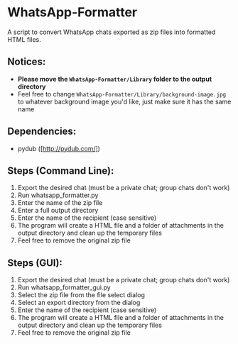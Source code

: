 # WhatsApp-Formatter

A script to convert WhatsApp chats exported as zip files into formatted HTML files.

## Notices:
- **Please move the `WhatsApp-Formatter/Library` folder to the output directory**
- Feel free to change `WhatsApp-Formatter/Library/background-image.jpg` to whatever background image you'd like, just make sure it has the same name

## Dependencies:
- pydub ([http://pydub.com/])

## Steps (Command Line):
1. Export the desired chat (must be a private chat; group chats don't work)
2. Run whatsapp_formatter.py
3. Enter the name of the zip file
4. Enter a full output directory
5. Enter the name of the recipient (case sensitive)
6. The program will create a HTML file and a folder of attachments in the output directory and clean up the temporary files
7. Feel free to remove the original zip file

## Steps (GUI):
1. Export the desired chat (must be a private chat; group chats don't work)
2. Run whatsapp_formatter_gui.py
3. Select the zip file from the file select dialog
4. Select an export directory from the dialog
5. Enter the name of the recipient (case sensitive)
6. The program will create a HTML file and a folder of attachments in the output directory and clean up the temporary files
7. Feel free to remove the original zip file
